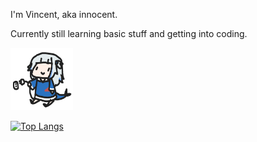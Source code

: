 I'm Vincent, aka innocent.

Currently still learning basic stuff and getting into coding. 

<img src="https://raw.githubusercontent.com/innocentDE/innocentDE/main/.github/yep_thats_me_when_coding.gif" width="100" height="100">

[![Top Langs](https://github-readme-stats.vercel.app/api/top-langs/?username=innocentDE)](https://github.com/anuraghazra/github-readme-stats)
